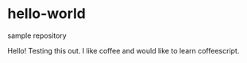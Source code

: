 # hello-world
sample repository

Hello! Testing this out. I like coffee and would like to learn coffeescript.
